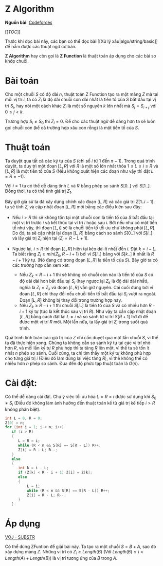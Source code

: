 # Z Algorithm

**Nguồn bài**: [Codeforces](http://codeforces.com/blog/entry/3107)

[[_TOC_]]

Trước khi đọc bài này, các bạn có thể đọc bài [[Xử lý xâu|algo/string/basic]] để nắm được các thuật ngữ cơ bản.

**Z Algorithm** hay còn gọi là **Z Function** là thuật toán áp dụng cho các bài so khớp chuỗi.

# Bài toán

Cho một chuỗi $S$ có độ dài $n$, thuật toán Z Function tạo ra một mảng $Z$ mà tại mỗi vị trí $i$, ta có $Z_i$ là độ dài chuỗi con dài nhất là tiền tố của $S$ bắt đầu tại vị trí $S_i$, hay nói một cách khác $Z_i$ là một số nguyên $k$ lớn nhất mà $S_j=S_{i + j}$ với $0 \le j < k$.

Trường hợp $S_i \ne S_0$ thì $Z_i = 0$. Để cho các thuật ngữ dễ dàng hơn ta sẽ luôn gọi chuỗi con (kể cả trường hợp xâu con rỗng) là một tiền tố của $S$.

# Thuật toán

Ta duyệt qua tất cả các ký tự của $S$ (chỉ số $i$ từ 1 đến $n - 1$). Trong quá trình duyệt, ta duy trì một đoạn $[L, R]$ với $R$ là một số lớn nhất thỏa $1 \le L \le i \le R$ và $[L, R]$ là một tiền tố của $S$ (Nếu không xuất hiện các đoạn như vậy thì đặt $L = R = -1$).

Với $i = 1$ ta có thể dễ dàng tính $L$ và $R$ bằng phép so sánh $S[0..]$ với $S[1..]$. Đồng thời, ta có thể tính giá trị $Z_1$.

Bây giờ giả sử ta đã xây dựng chính xác đoạn $[L, R]$ và các giá trị $Z[1..i - 1]$. ta sẽ tính $Z_i$ và cập nhật đoạn $[L,R]$ mới bằng các điều kiện sau đây:

- Nếu $i > R$ thì sẽ không tồn tại một chuỗi con là tiền tố của $S$ bắt đầu tại một vị trí trước $i$ và kết thúc tại ví trí $i$ hoặc sau $i$. Bởi nếu như có một tiền tố như vậy, thì đoạn $[L, i]$ sẽ là chuỗi tiền tố tối ưu chứ không phải $[L, R]$. Do đó, ta sẽ cập nhật lại đoạn $[L, R]$ bằng cách so sánh $S[0..]$ với $S[i..]$ và lấy giá trị $Z_i$ hiện tại ($Z_i = R - L + 1$).

- Ngược lại, $i \le R$ thì đoạn $[L, R]$ hiện tại kéo dài ít nhất đến $i$. Đặt $k = i - L$. Ta biết rằng $Z_i \ge min(Z_k, R - i + 1)$ bởi vì $S[i..]$ bằng với $S[k..]$ ít nhất là $R - i + 1$ ký tự. (Nó đang có trong đoạn $[L, R]$ là tiền tố của $S$). Bây giờ ta có các trường hợp cần xem xét:
    - Nếu $Z_k < R - i + 1$ thì sẽ không có chuỗi còn nào là tiền tố của $S$ có độ dài dài hơn bắt đầu tại $S_i$ (hay ngược lại $Z_k$ là độ dài dài nhất), nghĩa là $Z_i = Z_k$ và đoạn $[L, R]$ vẫn giữ nguyên. Cái cuối đúng bởi vì đoạn $[L, R]$ chỉ thay đổi nếu chuỗi tiền tố bắt đầu tại $S_i$ vượt ra ngoài. Đoạn $[L, R]$ không bị thay đổi trong trường hợp này.
    - Nếu $Z_k \ge R - i + 1$ thì chuỗi $S[i..]$ là tiền tố của $S$ và có nhiều hơn $R - i + 1$ ký tự (tức là kết thúc sau vị trí $R$). Như vậy ta cần cập nhật đoạn $[L, R]$ bằng cách đặt lại $L = i$ và so sánh từ vị trí $S[R + 1]$ trở đi để được một vị trí $R$ mới. Một lần nữa, ta lấy giá trị $Z_i$ trong suốt quá trình.

Quá trình tính toán các giá trị của $Z$ chỉ cần duyệt qua một lần chuỗi $S$, vì thế ta đã thực hiện xong. Chúng ta không cần so sánh ký tự tại các vị trí nhỏ hơn $R$, và mỗi lần ký tự $R$ phù hợp thì ta tăng $R$ lên một, vì thế ta sẽ tốn ít nhất $n$ phép so sánh. Cuối cùng, ta chỉ tìm thấy một ký tự không phù hợp cho tứng giá trị $i$ (Điều đó làm dùng lại việc tăng $R$), vì thế không thể có nhiều hơn $n$ phép so sánh. Đưa đến độ phức tạp thuật toán là $O(n)$.

# Cài đặt:

Có thể dễ dàng cài đặt. Chú ý việc tối ưu hóa $L = R = i$ được sử dụng khi $S_0 \ne S_i$ (Điều đó không làm ảnh hưởng đến thuật toán kể từ giá trị kế tiếp $i > R$ không phân biệt).

```cpp
int L = 0, R = 0;
Z[0] = n;
for (int i = 1; i < n; i++)
   if (i > R)
   {
      L = R = i;
      while (R < n && S[R] == S[R - L]) R++;
      Z[i] = R - L; R--;
   }
   else
   {
      int k = i - L;
      if (Z[k] < R - i + 1) Z[i] = Z[k];
      else
      {
          L = i;
          while (R < n && S[R] == S[R - L]) R++;
          Z[i] = R - L; R--;
      }
   }
```

# Áp dụng

[VOJ - SUBSTR](http://vn.spoj.com/problems/SUBSTR/)

Có thể dùng ZFuntion để giải bài này. Ta tạo ra một chuỗi $S=B+A$, sao đó xây dựng mảng $Z$. Những vị trí có $Z_i \ge Length(B)$ (Với $Length(B) \le i < Length(A)+Length(B)$) là vị trí tương ứng của $B$ trong $A$.